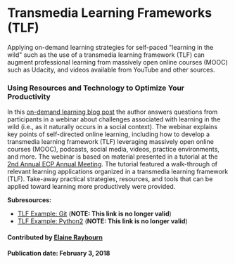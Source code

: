 # Transmedia Learning Frameworks (TLF)

Applying on-demand learning strategies for self-paced "learning in the wild" such as the use of a transmedia learning framework (TLF) can augment professional learning from massively open online courses (MOOC) such as Udacity, and videos available from YouTube and other sources. 

### Using Resources and Technology to Optimize Your Productivity

In this [on-demand learning blog post](https://bssw.io/blog_posts/on-demand-learning-for-better-scientific-software-how-to-use-resources-technology-to-optimize-your-productivity) the author answers questions from participants in a webinar about challenges associated with learning in the wild (i.e., as it naturally occurs in a social context).
The webinar explains key points of self-directed online learning, including how to develop a transmedia learning framework (TLF) leveraging massively open online courses (MOOC), podcasts, social media, videos, practice environments, and more. The webinar is based on material presented in a tutorial at the [2nd Annual ECP Annual Meeting](https://www.ecpannualmeeting.com).  The tutorial featured a walk-through of relevant learning applications organized in a transmedia learning framework (TLF). Take-away practical strategies, resources, and tools that can be applied toward learning more productively were provided.

**Subresources:**
- [TLF Example: Git](CuratedContent/OnlineLearningTLF.Git.md) (**NOTE: This link is no longer valid**)
- [TLF Example: Python2](CuratedContent/OnlineLearningTLF.Python.md) (**NOTE: This link is no longer valid**)

#### Contributed by [Elaine Raybourn](https://github.com/elaineraybourn "Elaine Raybourn")

#### Publication date: February 3, 2018

<!---
Publish: yes
Categories: skills, development
Topics: Personal productivity and sustainability, [import from subresources]
Tags: [import from subresources]
Level: 2
Prerequisites: [import from subresources]
Aggregate: base
--->
